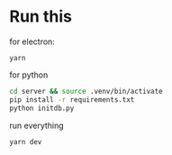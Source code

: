 # Run this

for electron:

`yarn`

for python
```bash
cd server && source .venv/bin/activate
pip install -r requirements.txt
python initdb.py
```

run everything

`yarn dev`
